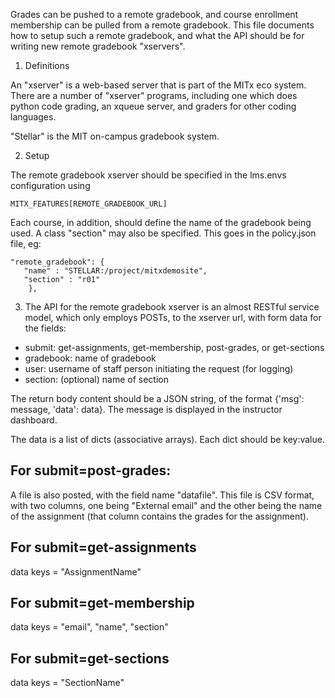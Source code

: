 Grades can be pushed to a remote gradebook, and course enrollment membership can be pulled from a remote gradebook.  This file documents how to setup such a remote gradebook, and what the API should be for writing new remote gradebook "xservers".

1. Definitions

An "xserver" is a web-based server that is part of the MITx eco system.  There are a number of "xserver" programs, including one which does python code grading, an xqueue server, and graders for other coding languages.

"Stellar" is the MIT on-campus gradebook system.

2. Setup

The remote gradebook xserver should be specified in the lms.envs configuration using

    MITX_FEATURES[REMOTE_GRADEBOOK_URL]

Each course, in addition, should define the name of the gradebook being used.  A class "section" may also be specified.  This goes in the policy.json file, eg:

    "remote_gradebook": {                                                                                                          
       "name" : "STELLAR:/project/mitxdemosite",                                                                                  
       "section" : "r01"                                                                                                          
        },     

3. The API for the remote gradebook xserver is an almost RESTful service model, which only employs POSTs, to the xserver url, with form data for the fields:

 - submit: get-assignments, get-membership, post-grades, or get-sections
 - gradebook: name of gradebook
 - user: username of staff person initiating the request (for logging)
 - section: (optional) name of section

The return body content should be a JSON string, of the format {'msg': message, 'data': data}.  The message is displayed in the instructor dashboard.  

The data is a list of dicts (associative arrays).  Each dict should be key:value.

## For submit=post-grades:

A file is also posted, with the field name "datafile".  This file is CSV format, with two columns, one being "External email" and the other being the name of the assignment (that column contains the grades for the assignment).  

## For submit=get-assignments

data keys = "AssignmentName"

## For submit=get-membership

data keys = "email", "name", "section"

## For submit=get-sections

data keys = "SectionName"
